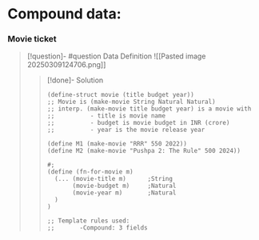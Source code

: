 

# Compound data:

### Movie ticket

> [!question]- 
#question
> Data Definition
> ![[Pasted image 20250309124706.png]]
>> [!done]- Solution
>> ```
>> (define-struct movie (title budget year))
>> ;; Movie is (make-movie String Natural Natural)
>> ;; interp. (make-movie title budget year) is a movie with
>> ;;          - title is movie name
>> ;;          - budget is movie budget in INR (crore)
>> ;;          - year is the movie release year
>> 
>> (define M1 (make-movie "RRR" 550 2022))
>> (define M2 (make-movie "Pushpa 2: The Rule" 500 2024))
>> 
>> #;
>> (define (fn-for-movie m)
>>   (... (movie-title m)      ;String
>>        (movie-budget m)     ;Natural
>>        (movie-year m)       ;Natural
>>   )
>> )
>> 
>> ;; Template rules used:
>> ;;       -Compound: 3 fields
>> 
>> ```
